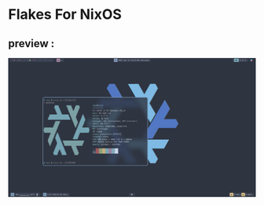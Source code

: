 # Flakes For NixOS

## preview :

![Bspwm+Polybar for Nord Color Scheme](./resources/preview.png "preview")
